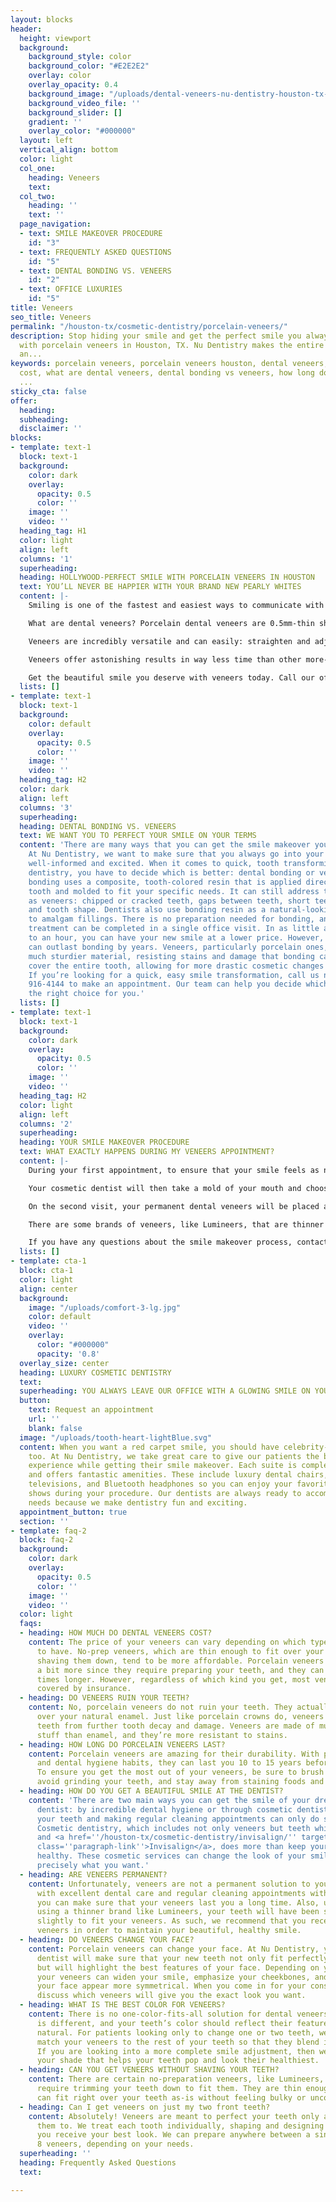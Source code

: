 ```yaml
---
layout: blocks
header:
  height: viewport
  background:
    background_style: color
    background_color: "#E2E2E2"
    overlay: color
    overlay_opacity: 0.4
    background_image: "/uploads/dental-veneers-nu-dentistry-houston-tx-hero.jpg"
    background_video_file: ''
    background_slider: []
    gradient: ''
    overlay_color: "#000000"
  layout: left
  vertical_align: bottom
  color: light
  col_one:
    heading: Veneers
    text: 
  col_two:
    heading: ''
    text: ''
  page_navigation:
  - text: SMILE MAKEOVER PROCEDURE
    id: "3"
  - text: FREQUENTLY ASKED QUESTIONS
    id: "5"
  - text: DENTAL BONDING VS. VENEERS
    id: "2"
  - text: OFFICE LUXURIES
    id: "5"
title: Veneers
seo_title: Veneers
permalink: "/houston-tx/cosmetic-dentistry/porcelain-veneers/"
description: Stop hiding your smile and get the perfect smile you always dreamed of
  with porcelain veneers in Houston, TX. Nu Dentistry makes the entire process smooth
  an...
keywords: porcelain veneers, porcelain veneers houston, dental veneers, dental veneers
  cost, what are dental veneers, dental bonding vs veneers, how long do porcelain
  ...
sticky_cta: false
offer:
  heading: 
  subheading: 
  disclaimer: ''
blocks:
- template: text-1
  block: text-1
  background:
    color: dark
    overlay:
      opacity: 0.5
      color: ''
    image: ''
    video: ''
  heading_tag: H1
  color: light
  align: left
  columns: '1'
  superheading: 
  heading: HOLLYWOOD-PERFECT SMILE WITH PORCELAIN VENEERS IN HOUSTON
  text: YOU’LL NEVER BE HAPPIER WITH YOUR BRAND NEW PEARLY WHITES
  content: |-
    Smiling is one of the fastest and easiest ways to communicate with others, and a person’s smile can say so much about them. That’s why it’s so important to make sure that yours always looks its best. At Nu Dentistry, our cosmetic dentists are artists with a passion for what we do. We’re determined to make your new teeth smile brighter and happier than they ever have before with dental veneers.

    What are dental veneers? Porcelain dental veneers are 0.5mm-thin shells that cover the front of teeth and can help you completely reshape your teeth and transform your smile to exactly how you want it. They’re perfectly color-matched to blend with your smile and can even be used to make them shine whiter and healthier, just like your favorite movie stars.

    Veneers are incredibly versatile and can easily: straighten and adjust crooked teeth; reshape broken or misshapen teeth; whiten stained teeth; fix discolored or grey teeth; adjust chipped teeth; fill gaps and spaces; and lengthen short teeth.

    Veneers offer astonishing results in way less time than other more-intensive procedures. Although veneers may need to be replaced at some point, they are incredibly durable and last for years. Regular brushing and flossing, as well as visits to our office for <a href='/houston-tx/general-dentistry/dental-cleaning/' target='_blank' class='paragraph-link'>regular dental cleanings and exams</a>, will help make sure that your veneers last as long as possible.

    Get the beautiful smile you deserve with veneers today. Call our office to get started on the brand new you!
  lists: []
- template: text-1
  block: text-1
  background:
    color: default
    overlay:
      opacity: 0.5
      color: ''
    image: ''
    video: ''
  heading_tag: H2
  color: dark
  align: left
  columns: '3'
  superheading: 
  heading: DENTAL BONDING VS. VENEERS
  text: WE WANT YOU TO PERFECT YOUR SMILE ON YOUR TERMS
  content: 'There are many ways that you can get the smile makeover you always wanted.
    At Nu Dentistry, we want to make sure that you always go into your dental decisions
    well-informed and excited. When it comes to quick, tooth transforming cosmetic
    dentistry, you have to decide which is better: dental bonding or veneers? Dental
    bonding uses a composite, tooth-colored resin that is applied directly to your
    tooth and molded to fit your specific needs. It can still address the same problems
    as veneers: chipped or cracked teeth, gaps between teeth, short teeth, misalignment,
    and tooth shape. Dentists also use bonding resin as a natural-looking alternative
    to amalgam fillings. There is no preparation needed for bonding, and your entire
    treatment can be completed in a single office visit. In as little as 30 minutes
    to an hour, you can have your new smile at a lower price. However, dental veneers
    can outlast bonding by years. Veneers, particularly porcelain ones, are made of
    much sturdier material, resisting stains and damage that bonding can’t. They also
    cover the entire tooth, allowing for more drastic cosmetic changes to be possible.
    If you’re looking for a quick, easy smile transformation, call us now at (832)
    916-4144 to make an appointment. Our team can help you decide which option is
    the right choice for you.'
  lists: []
- template: text-1
  block: text-1
  background:
    color: dark
    overlay:
      opacity: 0.5
      color: ''
    image: ''
    video: ''
  heading_tag: H2
  color: light
  align: left
  columns: '2'
  superheading: 
  heading: YOUR SMILE MAKEOVER PROCEDURE
  text: WHAT EXACTLY HAPPENS DURING MY VENEERS APPOINTMENT?
  content: |-
    During your first appointment, to ensure that your smile feels as natural as it looks, your teeth will be prepared by being lightly shaved down. This tooth preparation ensures that your porcelain veneers stay better on your teeth and don’t feel awkward or bulky in your mouth. It also allows for the removal of any potential decay you may have. At the end of this process, your teeth will be healthy and the right size for your veneers to slide right over them.

    Your cosmetic dentist will then take a mold of your mouth and choose a veneer color that will match or whiten your teeth, depending on your smile goals. The mold will be sent to a lab where your veneers will be made to custom-fit specific design and coloring. We will also be set up with temporary veneers during the week or two it takes for your permanent veneers to arrive.

    On the second visit, your permanent dental veneers will be placed and secured to your natural teeth. Our dentists will evaluate the fit, trimming, and adjusting as necessary to make sure that your new teeth are perfect. We make sure that there’s no room for error because we want your new smile to last for years.

    There are some brands of veneers, like Lumineers, that are thinner than traditional porcelain ones and do not require preparation. These no-prep veneers can be applied directly to the teeth after cleaning and polishing.

    If you have any questions about the smile makeover process, contact our office, and our team of experienced dentists will be happy to answer them.
  lists: []
- template: cta-1
  block: cta-1
  color: light
  align: center
  background:
    image: "/uploads/comfort-3-lg.jpg"
    color: default
    video: ''
    overlay:
      color: "#000000"
      opacity: '0.8'
  overlay_size: center
  heading: LUXURY COSMETIC DENTISTRY
  text: 
  superheading: YOU ALWAYS LEAVE OUR OFFICE WITH A GLOWING SMILE ON YOUR FACE
  button:
    text: Request an appointment
    url: ''
    blank: false
  image: "/uploads/tooth-heart-lightBlue.svg"
  content: When you want a red carpet smile, you should have celebrity-level comfort,
    too. At Nu Dentistry, we take great care to give our patients the best, most relaxing
    experience while getting their smile makeover. Each suite is completely private
    and offers fantastic amenities. These include luxury dental chairs, multiple streaming-capable
    televisions, and Bluetooth headphones so you can enjoy your favorite movies and
    shows during your procedure. Our dentists are always ready to accommodate your
    needs because we make dentistry fun and exciting.
  appointment_button: true
  section: ''
- template: faq-2
  block: faq-2
  background:
    color: dark
    overlay:
      opacity: 0.5
      color: ''
    image: ''
    video: ''
  color: light
  faqs:
  - heading: HOW MUCH DO DENTAL VENEERS COST?
    content: The price of your veneers can vary depending on which type you’re going
      to have. No-prep veneers, which are thin enough to fit over your teeth without
      shaving them down, tend to be more affordable. Porcelain veneers tend to cost
      a bit more since they require preparing your teeth, and they can last 2 to 3
      times longer. However, regardless of which kind you get, most veneers are not
      covered by insurance.
  - heading: DO VENEERS RUIN YOUR TEETH?
    content: No, porcelain veneers do not ruin your teeth. They actually have advantages
      over your natural enamel. Just like porcelain crowns do, veneers protect your
      teeth from further tooth decay and damage. Veneers are made of much sterner
      stuff than enamel, and they’re more resistant to stains.
  - heading: HOW LONG DO PORCELAIN VENEERS LAST?
    content: Porcelain veneers are amazing for their durability. With proper care
      and dental hygiene habits, they can last you 10 to 15 years before needing replacement.
      To ensure you get the most out of your veneers, be sure to brush and floss regularly,
      avoid grinding your teeth, and stay away from staining foods and drinks.
  - heading: HOW DO YOU GET A BEAUTIFUL SMILE AT THE DENTIST?
    content: 'There are two main ways you can get the smile of your dreams at the
      dentist: by incredible dental hygiene or through cosmetic dentistry. Brushing
      your teeth and making regular cleaning appointments can only do so much, however.
      Cosmetic dentistry, which includes not only veneers but teeth whitening, bonding,
      and <a href=''/houston-tx/cosmetic-dentistry/invisalign/'' target=''_blank''
      class=''paragraph-link''>Invisalign</a>, does more than keep your teeth beautifully
      healthy. These cosmetic services can change the look of your smile so that it’s
      precisely what you want.'
  - heading: ARE VENEERS PERMANENT?
    content: Unfortunately, veneers are not a permanent solution to your smile. However,
      with excellent dental care and regular cleaning appointments with your dentist,
      you can make sure that your veneers last you a long time. Also, unless you are
      using a thinner brand like Lumineers, your teeth will have been shaved down
      slightly to fit your veneers. As such, we recommend that you receive replacement
      veneers in order to maintain your beautiful, healthy smile.
  - heading: DO VENEERS CHANGE YOUR FACE?
    content: Porcelain veneers can change your face. At Nu Dentistry, your cosmetic
      dentist will make sure that your new teeth not only fit perfectly for you now
      but will highlight the best features of your face. Depending on your needs,
      your veneers can widen your smile, emphasize your cheekbones, and even make
      your face appear more symmetrical. When you come in for your consultation, we’ll
      discuss which veneers will give you the exact look you want.
  - heading: WHAT IS THE BEST COLOR FOR VENEERS?
    content: There is no one-color-fits-all solution for dental veneers. Each person
      is different, and your teeth’s color should reflect their features and look
      natural. For patients looking only to change one or two teeth, we perfectly
      match your veneers to the rest of your teeth so that they blend in flawlessly.
      If you are looking into a more complete smile adjustment, then we will select
      your shade that helps your teeth pop and look their healthiest.
  - heading: CAN YOU GET VENEERS WITHOUT SHAVING YOUR TEETH?
    content: There are certain no-preparation veneers, like Lumineers, that do not
      require trimming your teeth down to fit them. They are thin enough that they
      can fit right over your teeth as-is without feeling bulky or uncomfortable.
  - heading: Can I get veneers on just my two front teeth?
    content: Absolutely! Veneers are meant to perfect your teeth only as you want
      them to. We treat each tooth individually, shaping and designing them so that
      you receive your best look. We can prepare anywhere between a single to 6 or
      8 veneers, depending on your needs.
  superheading: ''
  heading: Frequently Asked Questions
  text: 

---
```

